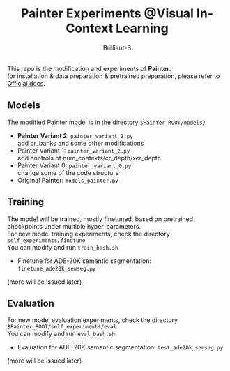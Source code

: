 <div align="center">
<h1>Painter Experiments @Visual In-Context Learning</h1>
Brilliant-B
</div>
<br>

This repo is the modification and experiments of **Painter**. <br>
for installation & data preparation & pretrained preparation, please refer to [Official docs](docs/Official_README.md).

## Models
The modified Painter model is in the directory `$Painter_ROOT/models/` <br>
- **Painter Variant 2**: `painter_variant_2.py` <br>
  add cr_banks and some other modifications
- Painter Variant 1: `painter_variant_2.py` <br>
  add controls of num_contexts/cr_depth/xcr_depth
- Painter Variant 0: `painter_variant_0.py` <br>
  change some of the code structure
- Original Painter: `models_painter.py` <br>


## Training
The model will be trained, mostly finetuned, based on pretrained checkpoints under multiple hyper-parameters. <br>
For new model training experiments, check the directory `self_experiments/finetune` <br>
You can modify and run `train_bash.sh` <br>
- Finetune for ADE-20K semantic segmentation: `finetune_ade20k_semseg.py` <br>

(more will be issued later) <br>


## Evaluation
For new model evaluation experiments, check the directory `$Painter_ROOT/self_experiments/eval` <br>
You can modify and run `eval_bash.sh`
- Evaluation for ADE-20K semantic segmentation: `test_ade20k_semseg.py` <br>

(more will be issued later) <br>

